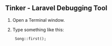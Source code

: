 ##  Tinker - Laravel Debugging Tool

1. Open a Terminal window.

2. Type something like this:

        Song::first();